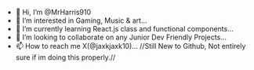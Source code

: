 - 👋 Hi, I’m @MrHarris910
- 👀 I’m interested in Gaming, Music & art...
- 🌱 I’m currently learning React.js class and functional components...
- 💞️ I’m looking to collaborate on any Junior Dev Friendly Projects...
- 📫 How to reach me X(@jaxkjaxk10)...
//Still New to Github, Not entirely sure if im doing this properly.//
<!---
MrHarris910/MrHarris910 is a ✨ special ✨ repository because its `README.md` (this file) appears on your GitHub profile.
You can click the Preview link to take a look at your changes.
--->
